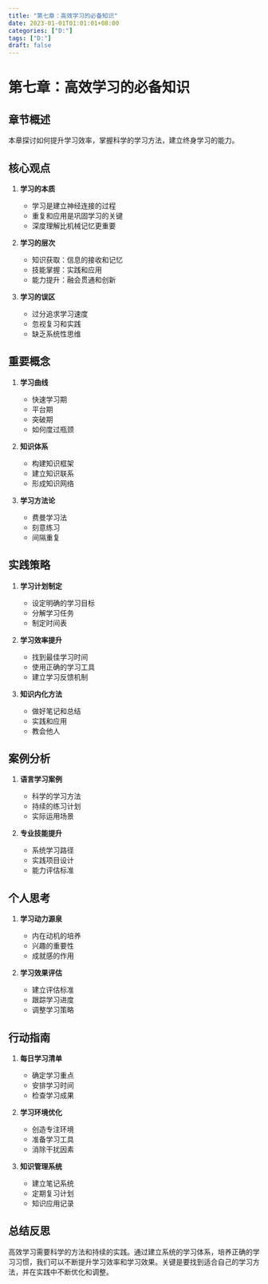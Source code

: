 ```yaml
---
title: "第七章：高效学习的必备知识"
date: 2023-01-01T01:01:01+08:00
categories: ["D:"]
tags: ["D:"]
draft: false
---
```

# 第七章：高效学习的必备知识

## 章节概述
本章探讨如何提升学习效率，掌握科学的学习方法，建立终身学习的能力。

## 核心观点

1. **学习的本质**
   - 学习是建立神经连接的过程
   - 重复和应用是巩固学习的关键
   - 深度理解比机械记忆更重要

2. **学习的层次**
   - 知识获取：信息的接收和记忆
   - 技能掌握：实践和应用
   - 能力提升：融会贯通和创新

3. **学习的误区**
   - 过分追求学习速度
   - 忽视复习和实践
   - 缺乏系统性思维

## 重要概念

1. **学习曲线**
   - 快速学习期
   - 平台期
   - 突破期
   - 如何度过瓶颈

2. **知识体系**
   - 构建知识框架
   - 建立知识联系
   - 形成知识网络

3. **学习方法论**
   - 费曼学习法
   - 刻意练习
   - 间隔重复

## 实践策略

1. **学习计划制定**
   - 设定明确的学习目标
   - 分解学习任务
   - 制定时间表

2. **学习效率提升**
   - 找到最佳学习时间
   - 使用正确的学习工具
   - 建立学习反馈机制

3. **知识内化方法**
   - 做好笔记和总结
   - 实践和应用
   - 教会他人

## 案例分析

1. **语言学习案例**
   - 科学的学习方法
   - 持续的练习计划
   - 实际运用场景

2. **专业技能提升**
   - 系统学习路径
   - 实践项目设计
   - 能力评估标准

## 个人思考

1. **学习动力源泉**
   - 内在动机的培养
   - 兴趣的重要性
   - 成就感的作用

2. **学习效果评估**
   - 建立评估标准
   - 跟踪学习进度
   - 调整学习策略

## 行动指南

1. **每日学习清单**
   - 确定学习重点
   - 安排学习时间
   - 检查学习成果

2. **学习环境优化**
   - 创造专注环境
   - 准备学习工具
   - 消除干扰因素

3. **知识管理系统**
   - 建立笔记系统
   - 定期复习计划
   - 知识应用记录

## 总结反思

高效学习需要科学的方法和持续的实践。通过建立系统的学习体系，培养正确的学习习惯，我们可以不断提升学习效率和学习效果。关键是要找到适合自己的学习方法，并在实践中不断优化和调整。
